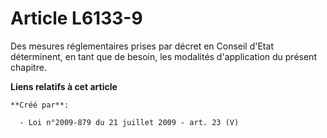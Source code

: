 # Article L6133-9

Des mesures réglementaires prises par décret en Conseil d'Etat déterminent, en tant que de besoin, les modalités
d'application du présent chapitre.

**Liens relatifs à cet article**

	**Créé par**:

	  - Loi n°2009-879 du 21 juillet 2009 - art. 23 (V)
